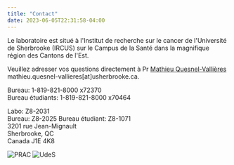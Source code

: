 ```yaml
---
title: "Contact"
date: 2023-06-05T22:31:58-04:00
---
```


Le laboratoire est situé à l'Institut de recherche sur le
cancer de l'Université de Sherbrooke (IRCUS)
sur le Campus de la Santé
dans la magnifique région des Cantons de l'Est.

Veuillez adresser vos questions directement à Pr
[Mathieu Quesnel-Vallières](mailto:mathieu.quesnel-vallieres@usherbrooke.ca)  
mathieu.quesnel-vallieres[at]usherbrooke.ca.

Bureau: 1-819-821-8000 x72370  
Bureau étudiants: 1-819-821-8000 x70464

Labo: Z8-2031  
Bureau: Z8-2025
Bureau étudiant: Z8-1071  
3201 rue Jean-Mignault  
Sherbrooke, QC  
Canada J1E 4K8

![PRAC](/img/prac_arrow_hires.png)
![UdeS](/img/UdeS_logo.png)

